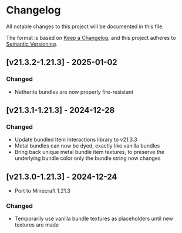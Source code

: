# Changelog
All notable changes to this project will be documented in this file.

The format is based on [Keep a Changelog](https://keepachangelog.com/en/1.0.0/),
and this project adheres to [Semantic Versioning](https://semver.org/spec/v2.0.0.html).

## [v21.3.2-1.21.3] - 2025-01-02
### Changed
- Netherite bundles are now properly fire-resistant

## [v21.3.1-1.21.3] - 2024-12-28
### Changed
- Update bundled Item Interactions library to v21.3.3
- Metal bundles can now be dyed, exactly like vanilla bundles
- Bring back unique metal bundle item textures, to preserve the underlying bundle color only the bundle string now changes

## [v21.3.0-1.21.3] - 2024-12-24
- Port to Minecraft 1.21.3
### Changed
- Temporarily use vanilla bundle textures as placeholders until new textures are made
